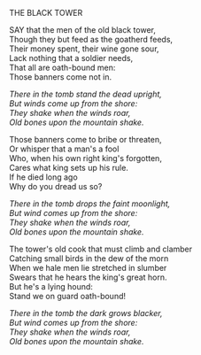 THE BLACK TOWER  
  
SAY that the men of the old black tower,  
Though they but feed as the goatherd feeds,  
Their money spent, their wine gone sour,  
Lack nothing that a soldier needs,  
That all are oath-bound men:  
Those banners come not in.  
  
*There in the tomb stand the dead upright,*  
*But winds come up from the shore:*  
*They shake when the winds roar,*  
*Old bones upon the mountain shake.*  
  
Those banners come to bribe or threaten,  
Or whisper that a man's a fool  
Who, when his own right king's forgotten,  
Cares what king sets up his rule.  
If he died long ago  
Why do you dread us so?  
  
*There in the tomb drops the faint moonlight,*  
*But wind comes up from the shore:*  
*They shake when the winds roar,*  
*Old bones upon the mountain shake.*  
  
The tower's old cook that must climb and clamber  
Catching small birds in the dew of the morn  
When we hale men lie stretched in slumber  
Swears that he hears the king's great horn.  
But he's a lying hound:  
Stand we on guard oath-bound!  
  
*There in the tomb the dark grows blacker,*  
*But wind comes up from the shore:*  
*They shake when the winds roar,*  
*Old bones upon the mountain shake.*  
